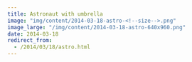 ```yaml
---
title: Astronaut with umbrella
image: "img/content/2014-03-18-astro-<!--size-->.png"
image_large: "/img/content/2014-03-18-astro-640x960.png"
date: 2014-03-18
redirect_from:
  - /2014/03/18/astro.html
---
```

